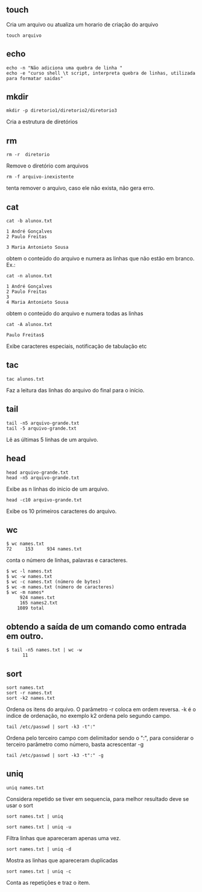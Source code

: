 ## touch
Cria um arquivo ou atualiza um horario de criação do arquivo
```
touch arquivo
```
## echo
```
echo -n "Não adiciona uma quebra de linha "
echo -e "curso shell \t script, interpreta quebra de linhas, utilizada para formatar saidas"
```
## mkdir
```
mkdir -p diretorio1/diretorio2/diretorio3
```
Cria a estrutura de diretórios

## rm
```
rm -r  diretorio
```
Remove o diretório com arquivos

```
rm -f arquivo-inexistente
```
tenta remover o arquivo, caso ele não exista, não gera erro.

## cat
```
cat -b alunox.txt

1 André Gonçalves
2 Paulo Freitas

3 Maria Antonieto Sousa

```
obtem o conteúdo do arquivo e numera as linhas que não estão em branco.
Ex.:

```
cat -n alunox.txt

1 André Gonçalves
2 Paulo Freitas
3
4 Maria Antonieto Sousa

```
obtem o conteúdo do arquivo e numera todas as linhas


```
cat -A alunox.txt

Paulo Freitas$

```
Exibe caracteres especiais, notificação de tabulação etc

##  tac
```
tac alunos.txt
```
Faz a leitura das linhas do arquivo do final para o início.

##  tail
```
tail -n5 arquivo-grande.txt
tail -5 arquivo-grande.txt
```
Lê as últimas 5 linhas de um arquivo.

##  head
```
head arquivo-grande.txt
head -n5 arquivo-grande.txt
```
Exibe as n linhas do inicio de um arquivo.

```
head -c10 arquivo-grande.txt
```
Exibe os 10 primeiros caracteres do arquivo.

##  wc
```
$ wc names.txt
72     153     934 names.txt
```
conta o número de linhas, palavras e caracteres.

```
$ wc -l names.txt
$ wc -w names.txt
$ wc -c names.txt (número de bytes)
$ wc -m names.txt (número de caracteres)
$ wc -m names*
     924 names.txt
     165 names2.txt
    1089 total
```
##  obtendo a saída de um comando como entrada em outro.

```
$ tail -n5 names.txt | wc -w
      11
```
## sort
```
sort names.txt
sort -r names.txt
sort -k2 names.txt
```
Ordena os itens do arquivo. O parâmetro -r coloca em ordem reversa.
-k é o indice de ordenação, no exemplo k2 ordena pelo segundo campo.
```
tail /etc/passwd | sort -k3 -t":"
```
Ordena pelo terceiro campo com delimitador sendo o ":", para considerar o terceiro parâmetro como número, basta acrescentar -g

```
tail /etc/passwd | sort -k3 -t":" -g
```

## uniq
```
uniq names.txt
```
Considera repetido se tiver em sequencia, para melhor resultado deve se usar o sort
```
sort names.txt | uniq
```
```
sort names.txt | uniq -u
```
Filtra linhas que apareceram apenas uma vez.
```
sort names.txt | uniq -d
```
Mostra as linhas que apareceram duplicadas
```
sort names.txt | uniq -c
```
Conta as repetições e traz o item.